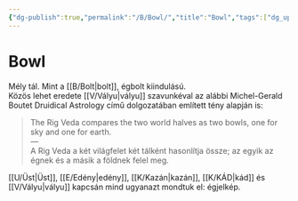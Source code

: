 ```yaml
---
{"dg-publish":true,"permalink":"/B/Bowl/","title":"Bowl","tags":["dg_uploaded","Englishtexttranslated"],"created":"2023-11-28T09:43","updated":"2023-11-28T09:43"}
---
```



# Bowl

Mély tál. Mint a [[B/Bolt\|bolt]], égbolt kiindulású.  
Közös lehet eredete [[V/Vályu\|vályu]] szavunkéval az alábbi Michel-Gerald Boutet Druidical Astrology című dolgozatában említett tény alapján is:  
> The Rig Veda compares the two world halves as two bowls, one for sky and one for earth.  
> —  
> A Rig Veda a két világfelet két tálként hasonlítja össze; az egyik az égnek és a másik a földnek felel meg.

[[U/Üst\|Üst]], [[E/Edény\|edény]], [[K/Kazán\|kazán]], [[K/KÁD\|kád]] és [[V/Vályu\|vályu]] kapcsán mind ugyanazt mondtuk el: égjelkép.  